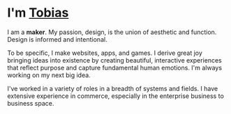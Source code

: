 # I'm [Tobias](#)

I am a **maker**. My passion, design, is the union of aesthetic and function. Design is informed and intentional.

To be specific, I make websites, apps, and games. I derive great joy bringing ideas into existence by creating beautiful, interactive experiences that reflect purpose and capture fundamental human emotions. I'm always working on my next big idea.

I've worked in a variety of roles in a breadth of systems and fields. I have extensive experience in commerce, especially in the enterprise business to business space.